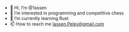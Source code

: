 - 👋 Hi, I’m @1assen
- 👀 I’m interested in programming and competitive chess
- 🌱 I’m currently learning Rust 
- 📫 How to reach me Iassen.Pelev@gmail.com

<!---
1assen/1assen is a ✨ special ✨ repository because its `README.md` (this file) appears on your GitHub profile.
You can click the Preview link to take a look at your changes.
--->
